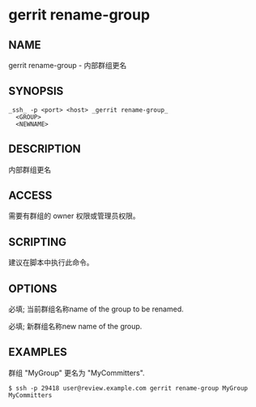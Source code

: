 # gerrit rename-group

## NAME
gerrit rename-group - 内部群组更名

## SYNOPSIS
```
_ssh_ -p <port> <host> _gerrit rename-group_
  <GROUP>
  <NEWNAME>
```

## DESCRIPTION
内部群组更名

## ACCESS
需要有群组的 owner 权限或管理员权限。

## SCRIPTING
建议在脚本中执行此命令。

## OPTIONS
**<GROUP>**
	必填; 当前群组名称name of the group to be renamed.

**<NEWNAME>**
	必填; 新群组名称new name of the group.

## EXAMPLES
群组 "MyGroup" 更名为 "MyCommitters".

```
$ ssh -p 29418 user@review.example.com gerrit rename-group MyGroup MyCommitters
```

